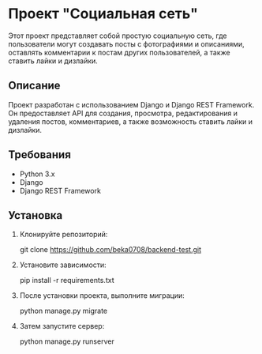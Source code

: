 # Проект "Социальная сеть"

Этот проект представляет собой простую социальную сеть, где пользователи могут создавать посты с фотографиями и описаниями, оставлять комментарии к постам других пользователей, а также ставить лайки и дизлайки.

## Описание

Проект разработан с использованием Django и Django REST Framework. Он предоставляет API для создания, просмотра, редактирования и удаления постов, комментариев, а также возможность ставить лайки и дизлайки.

## Требования

- Python 3.x
- Django
- Django REST Framework

## Установка

1. Клонируйте репозиторий:

    git clone https://github.com/beka0708/backend-test.git

2. Установите зависимости:

    pip install -r requirements.txt
3. После установки проекта, выполните миграции:
    
    python manage.py migrate
4. Затем запустите сервер:

    python manage.py runserver